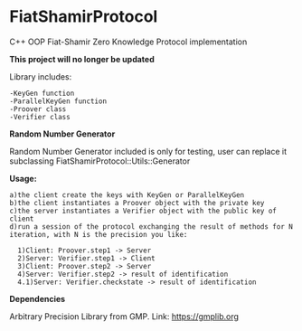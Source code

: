 # FiatShamirProtocol
C++ OOP Fiat-Shamir Zero Knowledge Protocol implementation

**This project will no longer be updated**

Library includes:

	-KeyGen function
	-ParallelKeyGen function
	-Proover class
	-Verifier class

**Random Number Generator**

Random Number Generator included is only for testing, user can replace it subclassing FiatShamirProtocol::Utils::Generator 

**Usage:**

	a)the client create the keys with KeyGen or ParallelKeyGen
	b)the client instantiates a Proover object with the private key
	c)the server instantiates a Verifier object with the public key of client
	d)run a session of the protocol exchanging the result of methods for N iteration, with N is the precision you like:

      1)Client: Proover.step1 -> Server
      2)Server: Verifier.step1 -> Client
      3)Client: Proover.step2 -> Server
      4)Server: Verifier.step2 -> result of identification
      4.1)Server: Verifier.checkstate -> result of identification
    
    
**Dependencies**

Arbitrary Precision Library from GMP.  Link: https://gmplib.org
